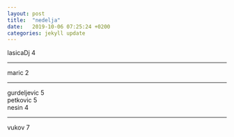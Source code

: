 ```yaml
---
layout: post
title:  "nedelja"
date:   2019-10-06 07:25:24 +0200
categories: jekyll update
---
```


lasicaDj 4  

***

maric 2  

***

gurdeljevic 5  
petkovic 5  
nesin 4  

***

vukov 7  